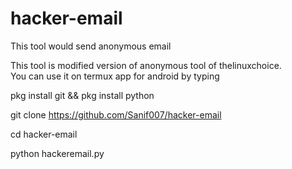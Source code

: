 # hacker-email
This tool would send anonymous email 

This tool is modified version of anonymous tool of thelinuxchoice.  
You can use it on termux app for android by typing 

pkg install git && pkg install python 

git clone https://github.com/Sanif007/hacker-email 

cd hacker-email

python hackeremail.py
